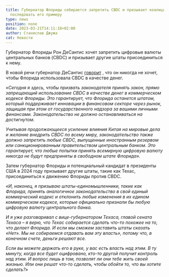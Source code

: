 ```yaml
---
title: Губернатор Флориды собирается запретить CBDC и призывает коалицию штатов
  последовать его примеру
type: news
position: none
date: 2023-03-21T14:11:18+02:00
author: Станислав Джужа
cat: Новости
---
```

Губернатор Флориды Рон ДеСантис хочет запретить цифровые валюты центральных банков (CBDC) и призывает другие штаты присоединиться к нему.

В новой речи губернатор ДеСантис [говорит](https://twitter.com/GovRonDeSantis/status/1637818887382396928) , что он никогда не хочет, чтобы Флорида использовала CBDC в качестве денег.

*«Сегодня я здесь, чтобы призвать законодателя принять закон, прямо запрещающий использование CBDC в качестве денег в коммерческом кодексе Флориды. Это гарантирует, что Флорида останется штатом, который поддерживает инновации в финансовом секторе через рынок, защищая при этом от государственного надзора за вашими личными финансами. Законодательство не должно останавливаться на достигнутом.*

*Учитывая продолжающееся усиление влияния Китая на мировые дела и желание внедрить CBDC по всему миру, законодательство также должно запретить любые CBDC, выпущенные иностранным резервом или санкционированным правительством центральным банком. Это гарантирует, что любые попытки принять всемирную цифровую валюту никогда не будут предприняты в свободном штате Флорида».*

Затем губернатор Флориды и потенциальный кандидат в президенты США в 2024 году призывает другие штаты, такие как Техас, присоединиться к движению Флориды против CBDC.

*«И, наконец, я призываю штаты-единомышленники, такие как Флорида, принять аналогичное законодательство в свой единый коммерческий кодекс и отклонить любые изменения в их едином коммерческом кодексе, которые официально признали бы любую цифровую валюту центрального банка.*

*И я уже разговаривал с вице-губернатором Техаса, главой сената Техаса – я верю, что Техас собирается сделать что-то похожее на то, что делает Флорида. И если мы сможем заставить штаты сказать «Нет». Мы не собираемся отдавать вам эту власть», потому что, в конечном счете, деньги решают все.*

*Если вы можете держать его в руке, у вас есть власть над этим. В ту минуту, когда все будет оцифровано, кто-то другой получит контроль над этим. И вопрос лишь в том, позволят ли они тебе жить своей жизнью. Или они решат что-то сделать, чтобы обойти то, что вы хотите сделать?»*